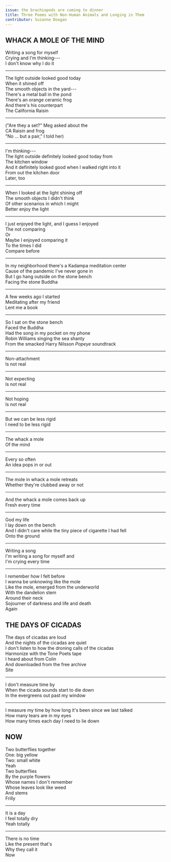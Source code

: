 ```yaml
---
issue: the brachiopods are coming to dinner
title: Three Poems with Non-Human Animals and Longing in Them
contributor: Suzanne Doogan
---
```


## WHACK A MOLE OF THE MIND

Writing a song for myself   
Crying and I'm thinking---   
I don't know why I do it   

---

The light outside looked good today   
When it shined off   
The smooth objects in the yard---    
There's a metal ball in the pond   
There's an orange ceramic frog   
And there's his counterpart   
The California Raisin   

---

("Are they a set?" Meg asked about the   
CA Raisin and frog   
"No ... but a pair," I told her)   

---

I'm thinking---    
The light outside definitely looked good today from   
The kitchen window   
And it definitely looked good when I walked right into it   
From out the kitchen door   
Later, too   

---

When I looked at the light shining off   
The smooth objects I didn't think   
Of other scenarios in which I might   
Better enjoy the light   

---

I just enjoyed the light, and I guess I enjoyed   
The not comparing   
Or   
Maybe I enjoyed comparing it   
To the times I did   
Compare before   

---

In my neighborhood there's a Kadampa meditation center   
Cause of the pandemic I've never gone in   
But I go hang outside on the stone bench   
Facing the stone Buddha   

---

A few weeks ago I started   
Meditating after my friend   
Lent me a book   

---

So I sat on the stone bench   
Faced the Buddha   
Had the song in my pocket on my phone   
Robin Williams singing the sea shanty   
From the smacked Harry Nilsson *Popeye* soundtrack   

---

Non-attachment   
Is not real   

---

Not expecting   
Is not real   

---

Not hoping   
Is not real   

---

But we can be less rigid   
I need to be less rigid   

---

The whack a mole   
Of the mind   

---

Every so often   
An idea pops in or out   

---

The mole in whack a mole retreats   
Whether they're clubbed away or not   

---

And the whack a mole comes back up   
Fresh every time   

---

God my life   
I lay down on the bench   
And I didn't care while the tiny piece of cigarette I had fell   
Onto the ground   

---

Writing a song   
I'm writing a song for myself and   
I'm crying every time   

---

I remember how I felt before   
I wanna be unknowing like the mole   
Like the mole, emerged from the underworld   
With the dandelion stem   
Around their neck   
Sojourner of darkness and life and death   
Again   

## THE DAYS OF CICADAS

The days of cicadas are loud   
And the nights of the cicadas are quiet   
I don't listen to how the droning calls of the cicadas   
Harmonize with the Tone Poets tape   
I heard about from Colin   
And downloaded from the free archive   
Site   

---

I don't measure time by   
When the cicada sounds start to die down   
In the evergreens out past my window   

---

I measure my time by how long it's been since we last talked   
How many tears are in my eyes   
How many times each day I need to lie down   

## NOW

Two butterflies together   
One: big yellow   
Two: small white   
Yeah   
Two butterflies   
By the purple flowers   
Whose names I don't remember   
Whose leaves look like weed   
And stems   
Frilly   

---

It is a day   
I feel totally dry   
Yeah totally   

---

There is no time   
Like the present that's   
Why they call it   
Now   
